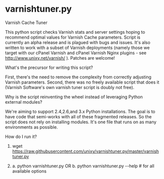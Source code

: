 # varnishtuner.py
Varnish Cache Tuner

This python script checks Varnish stats and server settings hoping to recommend optimal values for Varnish Cache parameters. Script is currently an alpha release and is plagued with bugs and issues. It's also written to work with a subset of Varnish deployments (namely those we target with our cPanel Varnish and cPanel Varnish Nginx plugins - see http://www.unixy.net/varnish/ ). Patches are welcome!

What's the precursor for writing this script?

First, there's the need to remove the complexity from correctly adjusting Varnish parameters. Second, there was no freely available script that does it (Varnish Software's own varnish tuner script is doubly not free).

Why is the script reinventing the wheel instead of leveraging Python external modules?

We're aiming to support 2.4,2.6,and 3.x Python installations. The goal is to have code that semi-works with all of these fragmented releases. So the script does not rely on installing modules. It's one file that runs on as many environments as possible.

How do I run it?

1. wget https://raw.githubusercontent.com/unixy/varnishtuner.py/master/varnishtuner.py

2.
   a. python varnishtuner.py
   OR
   b. python varnishtuner.py --help # for all available options
